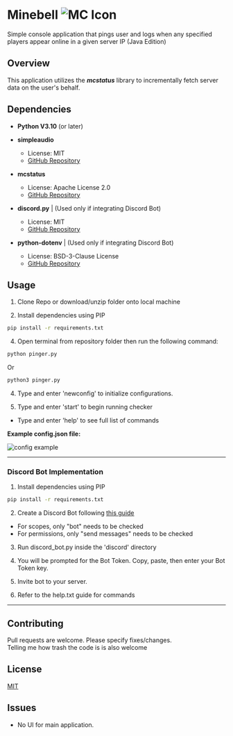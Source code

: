 # Minebell   ![MC Icon](https://iili.io/6Jdw5g.png)
 
Simple console application that pings user and logs when any specified players appear online in a given server IP (Java Edition)

## Overview
This application utilizes the ***mcstatus*** library to incrementally fetch server data on the user's behalf.



## Dependencies
- **Python V3.10** (or later)


- **simpleaudio**
  - License: MIT
  - [GitHub Repository](https://github.com/hamiltron/py-simple-audio)

- **mcstatus**
  - License: Apache License 2.0
  - [GitHub Repository](https://github.com/py-mine/mcstatus)

- **discord.py** | (Used only if integrating Discord Bot)
  - License: MIT
  - [GitHub Repository](https://github.com/Rapptz/discord.py)

- **python-dotenv** | (Used only if integrating Discord Bot)
  - License: BSD-3-Clause License
  - [GitHub Repository](https://github.com/theskumar/python-dotenv)


## Usage
1. Clone Repo or download/unzip folder onto local machine

2. Install dependencies using PIP

```bash
pip install -r requirements.txt
```

4. Open terminal from repository folder then run the following command:
```bash
python pinger.py
```
Or

```bash
python3 pinger.py
```
4. Type and enter 'newconfig' to initialize configurations.

5. Type and enter 'start' to begin running checker

- Type and enter 'help' to see full list of commands

**Example config.json file:**


 ![config example](https://i.ibb.co/B3pD02q/Screenshot-2023-09-02-113850.png)

---
### Discord Bot Implementation

1. Install dependencies using PIP
```bash
pip install -r requirements.txt
```
2. Create a Discord Bot following [this guide](https://discordpy.readthedocs.io/en/stable/discord.html)
- For scopes, only "bot" needs to be checked
- For permissions, only "send messages" needs to be checked

3. Run discord_bot.py inside the 'discord' directory

4. You will be prompted for the Bot Token. Copy, paste, then enter your Bot Token key.
5. Invite bot to your server.
6. Refer to the help.txt guide for commands

---

## Contributing
Pull requests are welcome. Please specify fixes/changes.  
Telling me how trash the code is is also welcome

## License
[MIT](https://choosealicense.com/licenses/mit/)


## Issues
- No UI for main application.
